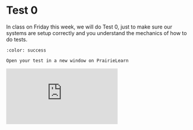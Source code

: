 # Test 0

In class on Friday this week, we will do Test 0, just to make sure our systems are setup correctly and you understand the mechanics of how to do tests.


```{button-link} https://ca.prairielearn.com/pl/course_instance/2439/assessment/18424
:color: success

Open your test in a new window on PrairieLearn
```

<iframe class="prairielearn-iframe" src="https://ca.prairielearn.com/pl/course_instance/2439/assessment/18424" frameborder="0"></iframe>